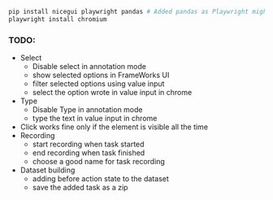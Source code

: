 ```bash
pip install nicegui playwright pandas # Added pandas as Playwright might need it
playwright install chromium 
```

### TODO:
- Select 
  - Disable select in annotation mode
  - show selected options in FrameWorks UI
  - filter selected options using value input
  - select the option wrote in value input in chrome
- Type 
  - Disable Type in annotation mode
  - type the text in value input in chrome 
- Click works fine only if the element is visible all the time
- Recording
  - start recording when task started
  - end recording when task finished
  - choose a good name for task recording
- Dataset building
  - adding before action state to the dataset
  - save the added task as a zip 

